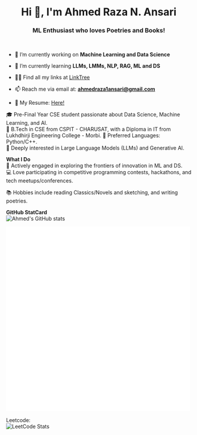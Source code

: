 <h1 align="center">Hi 👋, I'm Ahmed Raza N. Ansari</h1>
<h3 align="center">ML Enthusiast who loves Poetries and Books!</h3><br>




- 🔭 I’m currently working on **Machine Learning and Data Science**

- 🌱 I’m currently learning **LLMs, LMMs, NLP, RAG, ML and DS**

- 👨‍💻 Find all my links at [LinkTree](linktr.ee/ahmed1ansari)

- 📫 Reach me via email at: **ahmedraza1ansari@gmail.com**

- 📄 My Resume: [Here!](https://tr.ee/sGLfV-FUt1)


🎓 Pre-Final Year CSE student passionate about Data Science, Machine Learning, and AI.<br>
💼 B.Tech in CSE from CSPIT - CHARUSAT, with a Diploma in IT from Lukhdhirji Engineering College - Morbi.
🌟 Preferred Languages: Python/C++.<br>
🚀 Deeply interested in Large Language Models (LLMs) and Generative AI.<br>

**What I Do** <br>
🤖 Actively engaged in exploring the frontiers of innovation in ML and DS.<br>
💻 Love participating in competitive programming contests, hackathons, and tech meetups/conferences.

📚 Hobbies include reading Classics/Novels and sketching, and writing poetries.

**GitHub StatCard** <br>
![Ahmed's GitHub stats](https://github-readme-stats.vercel.app/api?username=ahmeda-afk&show_icons=true&theme=radical)

<img src="https://github.com/ahmeda-afk/cc-visualizer/blob/main/src/main/java/com/ccvisualizer/ccvisualizer/output.svg" width="500" height="500">


Leetcode: <br>
![LeetCode Stats](https://leetcard.jacoblin.cool/ahmedraza1ansari?theme=dark&font=Farro&ext=heatmap)
